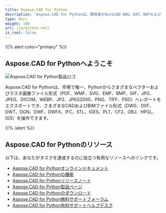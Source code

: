 ```yaml
---
title: Aspose.CAD for Python
description: "Aspose.CAD for Pythonは、開発者がAutoCAD DWG、DXF、DWTおよびその他のCADおよびBIMファイル形式（DGN、DWF、DWFX、IFC、STL、IGES、PLT、CF2、OBJ、HPGL、IGSなど）を開き、読み取り、処理できるようにします。"
type: docs
weight: 100
url: /ja/python-net/
is_root: false
---
```


{{% alert color="primary" %}}

## **Aspose.CAD for Pythonへようこそ**

![Aspose.CAD for Python製品ロゴ](/_assets/home_4.png)

Aspose.CAD for Pythonは、市場で唯一、Pythonからさまざまなベクターおよびラスタ画像ファイル形式（PDF、WMF、SVG、EMF、BMP、GIF、JPG、JPEG、DICOM、WEBP、JP2、JPEG2000、PNG、TIFF、PSD）へレポートをエクスポートでき、さまざまなCADおよびBIMファイル形式（DWG、DXF、DWT、DGN、DWF、DWFX、IFC、STL、IGES、PLT、CF2、OBJ、HPGL、IGS）を操作できます。

{{% /alert %}}

## **Aspose.CAD for Pythonのリソース**

以下は、あなたがタスクを達成するのに役立つ有用なリソースへのリンクです。

- [Aspose.CAD for Pythonオンラインドキュメント](/ja/cad/python-net/)
- [Aspose.CAD for Pythonの機能](/ja/cad/python-net/features-overview/)
- [Aspose.CAD for Pythonリリースノート](https://releases.aspose.com/cad/python-net/release-notes/)
- [Aspose.CAD for Python製品ページ](https://products.aspose.com/cad/python-net/)
- [Aspose.CAD for Pythonのダウンロード](https://downloads.aspose.com/cad/python-net)
- [Aspose.CAD for Python無料サポートフォーラム](https://forum.aspose.com/c/cad/19)
- [Aspose.CAD for Python有料サポートヘルプデスク](https://helpdesk.aspose.com/)
